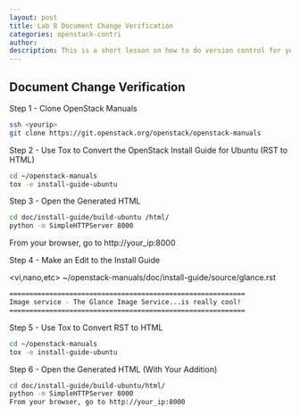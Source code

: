```yaml
---
layout: post
title: Lab 8 Document Change Verification
categories: openstack-contri
author: 
description: This is a short lesson on how to do version control for your OpenStack contributions.
---
```


## Document Change Verification

Step 1 - Clone OpenStack Manuals

```sh
ssh <yourip>
git clone https://git.openstack.org/openstack/openstack-manuals
```

Step 2 - Use Tox to Convert the OpenStack Install Guide for Ubuntu (RST to HTML)

```sh
cd ~/openstack-manuals
tox -e install-guide-ubuntu
```

Step 3 - Open the Generated HTML

```sh
cd doc/install-guide/build-ubuntu /html/
python -m SimpleHTTPServer 8000
```

From your browser, go to http://your_ip:8000

Step 4 - Make an Edit to the Install Guide

<vi,nano,etc> ~/openstack-manuals/doc/install-guide/source/glance.rst

```sh
===========================================================
Image service - The Glance Image Service...is really cool!
===========================================================
```

Step 5 - Use Tox to Convert RST to HTML

```sh
cd ~/openstack-manuals
tox -e install-guide-ubuntu
```

Step 6 - Open the Generated HTML (With Your Addition)

```sh
cd doc/install-guide/build-ubuntu/html/
python -m SimpleHTTPServer 8000
From your browser, go to http://your_ip:8000
```
